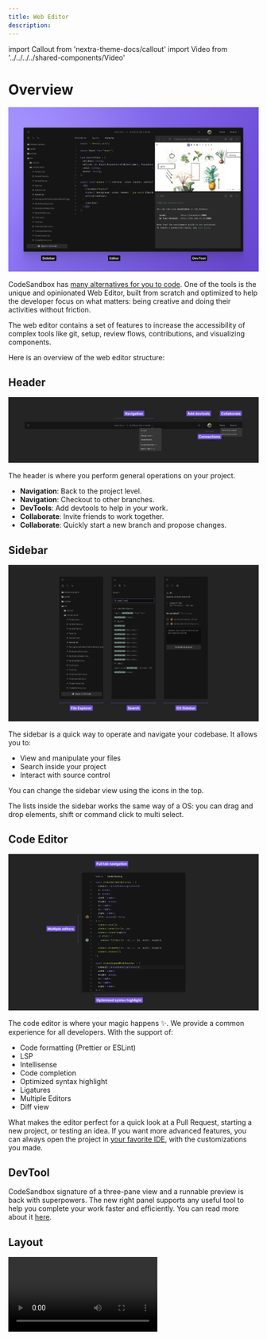 ```yaml
---
title: Web Editor
description:
---
```


import Callout from 'nextra-theme-docs/callout'
import Video from '../../../../shared-components/Video'

# Overview

![The web editor](../images/overview-web.png)

CodeSandbox has [many alternatives for you to code](linktoiosandvscode). One of the tools is the unique and opinionated Web Editor, built from scratch and optimized to help the developer focus on what matters: being creative and doing their activities without friction. 

The web editor contains a set of features to increase the accessibility of complex tools like git, setup, review flows, contributions, and visualizing components. 

Here is an overview of the web editor structure:

## Header

![The web editor](../images/overview-header.png)

The header is where you perform general operations on your project.

- **Navigation**: Back to the project level.
- **Navigation**: Checkout to other branches.
- **DevTools**: Add devtools to help in your work. 
- **Collaborate**: Invite friends to work together.
- **Collaborate**: Quickly start a new branch and propose changes.


## Sidebar

![The web editor](../images/overview-sidebar.png)

The sidebar is a quick way to operate and navigate your codebase. It allows you to:

- View and manipulate your files
- Search inside your project
- Interact with source control

You can change the sidebar view using the icons in the top. 

<Callout emoji="★">
    The lists inside the sidebar works the same way of a OS: you can drag and drop elements, shift or command click to multi select.  
</Callout>

## Code Editor

![The web editor](../images/overview-editor.png)

The code editor is where your magic happens ✨. We provide a common experience for all developers. With the support of:

- Code formatting (Prettier or ESLint)
- LSP
- Intellisense
- Code completion
- Optimized syntax highlight
- Ligatures
- Multiple Editors
- Diff view

What makes the editor perfect for a quick look at a Pull Request, starting a new project, or testing an idea. If you want more advanced features, you can always open the project in [your favorite IDE](vscodeguide), with the customizations you made.

## DevTool

CodeSandbox signature of a three-pane view and a runnable preview is back with superpowers. The new right panel supports any useful tool to help you complete your work faster and efficiently. You can read more about it [here](https://codesandbox.io/docs/devtools).

## Layout

<Video src="../../overview-resize.mp4" />

CodeSandbox Web Editor allows you to customize the three-panel layout to maximize the space for the task you are working on. Hover the mouse near the edge of each column to see the resize cursor; click and hold to change the layout. 

After reaching the proportional limit, if you keep dragging, you can hide the entire column. 

<kbd>Cmd/Ctrl</kbd> <kbd>B</kbd> hide the Sidebar
<kbd>Cmd/Ctrl</kbd> <kbd>.</kbd> hide the DevTools 
